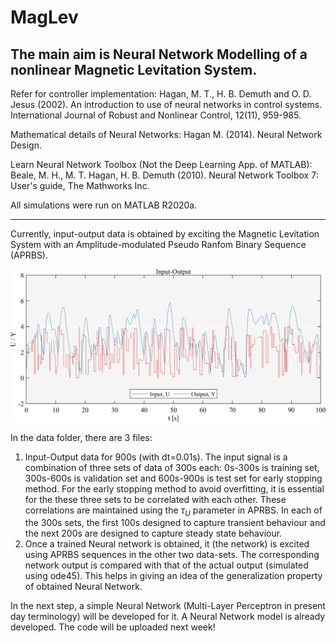 # MagLev

The main aim is Neural Network Modelling of a nonlinear Magnetic Levitation System.
-----------------------------------------------------------------------------------
Refer for controller implementation:
Hagan, M. T., H. B. Demuth and O. D. Jesus (2002). An introduction to use of neural networks in control systems. International Journal of Robust and Nonlinear Control, 12(11), 959-985.

Mathematical details of Neural Networks:
Hagan M. (2014). Neural Network Design. 

Learn Neural Network Toolbox (Not the Deep Learning App. of MATLAB):
Beale, M. H., M. T. Hagan, H. B. Demuth (2010). Neural Network Toolbox 7: User's guide, The Mathworks Inc.

All simulations were run on MATLAB R2020a.

-----------------------------------------------------------------------------------

Currently, input-output data is obtained by exciting the Magnetic Levitation System with an Amplitude-modulated Pseudo Ranfom Binary Sequence (APRBS).

![](https://github.com/JohnDoe2576/MagLev/blob/master/fig/png/MagLevTestDataTR.png)

In the data folder, there are 3 files:
1. Input-Output data for 900s (with dt=0.01s). The input signal is a combination of three sets of data of 300s each: 0s-300s is training set, 300s-600s is validation set and 600s-900s is test set for early stopping method. For the early stopping method to avoid overfitting, it is essential for the these three sets to be correlated with each other. These correlations are maintained using the $\tau_U$ parameter in APRBS. In each of the 300s sets, the first 100s designed to capture transient behaviour and the next 200s are designed to capture steady state behaviour.
2. Once a trained Neural network is obtained, it (the network) is excited using APRBS sequences in the other two data-sets. The corresponding network output is compared with that of the actual output (simulated using ode45). This helps in giving an idea of the generalization property of obtained Neural Network.

In the next step, a simple Neural Network (Multi-Layer Perceptron in present day terminology) will be developed for it. A Neural Network model is already developed. The code will be uploaded next week!
